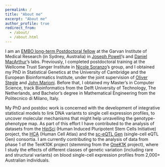 ```yaml
---
permalink: /
title: "About me"
excerpt: "About me"
author_profile: true
redirect_from: 
  - /about/
  - /about.html
---
```


I am an [EMBO long-term Postdoctoral fellow](https://www.embo.org/funding/fellowships-grants-and-career-support/postdoctoral-fellowships/) at the Garvan Institute of Medical Research (in Sydney, Australia) in [Joseph Powell](https://www.garvan.org.au/people/jospow)’s and [Daniel MacArthur](https://macarthurlab.org)’s labs. 
Previously, I completed postdoctoral training at the Wellcome Trust Sanger Institute in [Nicole Soranzo](https://www.sanger.ac.uk/external_person/soranzo-nicole/)’s group, and I obtained my PhD in Statistical Genetics at the University of Cambridge and the European Bioinformatics Institute, under the joint supervision of [Oliver Stegle](https://www.embl.org/groups/stegle/) and [John Marioni](https://www.ebi.ac.uk/about/people/john-marioni). 
Before that, I obtained my Master’s in Computer Science, track Bioinformatics from the Delft University of Technology, The Netherlands, and Bachelor’s degree in Mathematical Engineering from the Politecnico di Milano, Italy. 

My PhD and postdoc work is concerned with the development of integrative statistical models to link DNA variants to single cell expression profiles, to uncover molecular mechanisms that might help unravelling the genotype-phenotype map. 
As part of this effort I have contributed to the analysis of datasets from the [HipSci](https://www.hipsci.org/) (Human Induced Pluripotent Stem Cells Initiative) project, the [HCA](https://www.humancellatlas.org/) (Human Cell Atlas) and the [sc-eQTL Gen](https://eqtlgen.org/sc/) (single-cell eQTL Gen) consortia. 
I am currently contributing to the analysis of data from phase 1 of the TenK10K project (stemming from the [OneK1K](https://www.science.org/doi/10.1126/science.abf3041) project), where I study the effects of different classes of genetic variation (including rare and structural variants) on blood single-cell expression profiles from 2,000+ Australian individuals.
